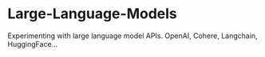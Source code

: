 # Large-Language-Models
Experimenting with large language model APIs. OpenAI, Cohere, Langchain, HuggingFace...
